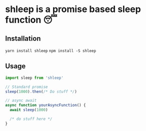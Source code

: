 # shleep is a promise based sleep function 😴

## Installation

`yarn install shleep`
`npm install -S shleep`

## Usage

```javascript
import sleep from 'shleep'

// Standard promise
sleep(1000).then(/* Do stuff */)

// async await
async function yourAsyncFunction() {
  await sleep(1000)

  /* do stuff here */
}
```
